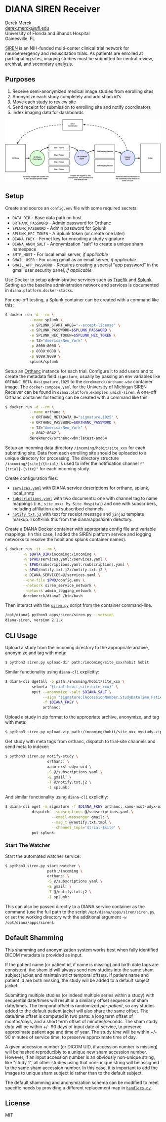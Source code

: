 # DIANA SIREN Receiver

Derek Merck  
<derek.merck@ufl.edu>  
University of Florida and Shands Hospital  
Gainesville, FL  

[SIREN][] is an NIH-funded multi-center clinical trial network for neuroemergency and resuscitation trials.  As patients are enrolled at participating sites, imaging studies must be submitted for central review, archival, and secondary analysis.


## Purposes

1. Receive semi-anonymized medical image studies from enrolling sites
2. Anonymize each study completely and add sham id's
3. Move each study to review site
4. Send receipt for submission to enrolling site and notify coordinators
5. Index imaging data for dashboards

![SIREN image review schema](siren_im_review.png)


## Setup

Create and source an `config.env` file with some required secrets:
  
  - `DATA_DIR` - Base data path on host
  - `ORTHANC_PASSWORD` - Admin password for Orthanc
  - `SPLUNK_PASSWORD` - Admin password for Splunk
  - `SPLUNK_HEC_TOKEN` - A Splunk token (or create one later)
  - `DIANA_FKEY` - Fernet key for encoding a study signature 
  - `DIANA_ANON_SALT` - Anonymization "salt" to create a unique sham namespace
  - `SMTP_HOST` - For local email server, _if applicable_
  - `GMAIL_USER` - For using gmail as an email server, _if applicable_
  - `GMAIL_APP_PASSWORD` - Requires creating a special "app password" in the gmail user security panel, _if applicable_

Use Docker to setup administrative services such as [Traefik][] and [Splunk][].  Setting up the baseline administration network and services is documented in `diana.platform.docker-stacks`.  

For one-off testing, a Splunk container can be created with a command like this:

```bash
$ docker run -d --rm \
           --name splunk \
           -e SPLUNK_START_ARGS="--accept-license" \
           -e SPLUNK_PASSWORD=$SPLUNK_PASSWORD \
           -e SPLUNK_HEC_TOKEN=$SPLUNK_HEC_TOKEN \
           -e TZ="America/New_York" \
           -p 8000:8000 \
           -p 8088:8088 \
           -p 8089:8089 \
           splunk/splunk
```

Setup an [Orthanc][] instance for each trial.  Configure it to add users and to create the metadata field `signature`, usually by passing an env variables like `ORTHANC_META_0=signature,1025` to the `derekmerck/orthanc-wbv` container image.  The `docker-compose.yaml` for the University of Michigan SIREN Receiver can be found in `diana.platform.examples.umich-siren`.  A one-off Orthanc container for testing can be created with a command like this:

```bash
$ docker run -d --rm \
           --name orthanc \
           -e ORTHANC_METADATA_0="signature,1025" \
           -e ORTHANC_PASSWORD=$ORTHANC_PASSWORD \
           -e TZ="America/New_York" \
           -p 8042:8042 \
           derekmerck/orthanc-wbv:latest-amd64
```

Setup an incoming data directory `/incoming/hobit/site_xxx` for each submitting site.  Data from each enrolling site should be uploaded to a unique directory for processing.  The directory structure `/incoming/{site}/{trial}` is used to infer the notification channel `f"{trial}-{site}"` for each incoming study.

Create configuration files:
  - [`services.yaml`](services.yaml) with DIANA service descriptions for orthanc, splunk, local_smtp
  - [`subscriptions.yaml`](subscriptions.yaml) with two documents: one with channel tag to name mappings (i.e., `site_xxx: My Site Hospital`) and one with subscribers, including affiliation and subscribed channels
  - [`notify.txt.j2`](notify.txt.j2) with text for receipt message and `jinja2` template markup.  I soft-link this from the diana/apps/siren directory.

Create a DIANA Docker container with appropriate config file and variable mappings.  (In this case, I added the SIREN platform service and logging networks to resolve the hobit and splunk container names).

```bash
$ docker run -it --rm \
        -v $DATA_DIR/incoming:/incoming \
        -v $PWD/services.yaml:/services.yaml \
        -v $PWD/subscriptions.yaml:/subscriptions.yaml \
        -v $PWD/notify.txt.j2:/notify.txt.j2 \
        -e DIANA_SERVICES=@/services.yaml \
        --env-file $PWD/config.env \
        --network siren_service_network \
        --network admin_logging_network \
        derekmerck/diana2 /bin/bash
```

Then interact with the [`siren.py`](siren.py) script from the container command-line.

```bash
/opt/diana$ python3 apps/siren/siren.py --version
diana-siren, version 2.1.x
```


## CLI Usage

Upload a study from the incoming directory to the appropriate archive, anonymize and tag with meta:

```bash
$ python3 siren.py upload-dir path:/incoming/site_xxx/hobit hobit
```

Similar functionality using `diana-cli` explicitly:

```bash
$ diana-cli dgetall -b path:/incoming/hobit/site_xxx \
            setmeta "{trial:hobit,site:site_xxx}" \
            oput --anonymize -salt $DIANA_SALT \
                 --sign "signature:[AccessionNumber,StudyDateTime,PatientName,trial,site]" \
                 -f $DIANA_FKEY \
                 orthanc:
```

Upload a study in zip format to the appropriate archive, anonymize, and tag with meta:

```bash
$ python3 siren.py upload-zip path:/incoming/hobit/site_xxx mystudy.zip orthanc:
```

Get study with meta tags from orthanc, dispatch to trial-site channels and send meta to indexer:

```bash
$ python3 siren.py notify-study \
                   orthanc: \
                   xano-nxst-udyx-oid \
                   -S @/subscriptions.yaml \
                   -E gmail: \
                   -T @/notify.txt.j2 \
                   -I splunk:
```

And similar functionality using `diana-cli` explicitly:

```bash
$ diana-cli oget -m signature -f $DIANA_FKEY orthanc: xano-nxst-udyx-oidx \
            dispatch --subsciptions @/subscriptions.yaml \
                     --email-messenger gmail: \
                     --msg_t @/notify.txt.tmpl \
                     --channel_tmpl='$trial-$site' \
            put splunk:
```

### Start The Watcher

Start the automated watcher service:

```bash
$ python3 siren.py start-watcher \
                   path:/incoming \
                   orthanc: \
                   -S @/subscriptions.yaml \
                   -E gmail: \
                   -T @/notify.txt.j2 \
                   -I splunk:
```

This can also be passed directly to a DIANA service container as the command (use the full path to the script `/opt/diana/apps/siren/siren.py`, or set the working directory with the additional argument `-w /opt/diana/apps/siren`).

## Default Shamming

This shamming and anonymization system works best when fully identified DICOM metadata is provided as input.  

If the patient name (or patient id, if name is missing) and birth date tags are consistent, the sham id will always send new studies into the same sham subject jacket and maintain strict temporal offsets.  If patient name and patient id are both missing, the study will be added to a default subject jacket.

Submitting multiple studies (or indeed multiple series within a study) with sequential date/times will result in a similarly offset sequence of sham date/times.  The temporal offset is randomized _per patient_, so any studies added to the default patient jacket will also share the same offset.  The date/time offset is computed in two parts: a long term offset of months/days, and a short term offset of minutes/seconds.  The sham study _date_ will be within +/- 90 days of input date of service, to preserve approximate patient age and time of year.  The study _time_ will be within +/- 90 minutes of service time, to preserve approximate time of day.

A given accession number (or DICOM UID, if accession number is missing) will be hashed reproducibly to a unique new sham accession number.  However, if an input accession number is an obviously non-unique string, like "study 1", all other studies using that non-unique string will be assigned to the same sham accession number.  In this case, it is important to add the images to unique sham subject id rather than to the default subject.

The default shamming and anonymization schema can be modified to meet specific needs by providing a different replacement map in [`handlers.py`](handlers.py).


## License

MIT

[SIREN]:   https://siren.network
[Traefik]: https://traefik.io
[Splunk]:  https://www.splunk.com
[Orthanc]: https://www.orthanc-server.com

